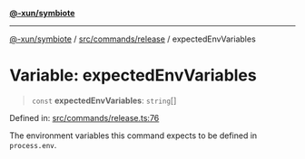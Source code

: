 [**@-xun/symbiote**](../../../../README.md)

***

[@-xun/symbiote](../../../../README.md) / [src/commands/release](../README.md) / expectedEnvVariables

# Variable: expectedEnvVariables

> `const` **expectedEnvVariables**: `string`[]

Defined in: [src/commands/release.ts:76](https://github.com/Xunnamius/symbiote/blob/feca973a0a29b4194f5e9720a5df04c799f6fa94/src/commands/release.ts#L76)

The environment variables this command expects to be defined in
`process.env`.
